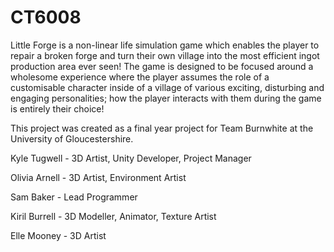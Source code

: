 # CT6008
 
Little Forge is a non-linear life simulation game which enables the player to repair a broken forge and turn their own village into the most efficient ingot production area ever seen! The game is designed to be focused around a wholesome experience where the player assumes the role of a customisable character inside of a village of various exciting, disturbing and engaging personalities; how the player interacts with them during the game is entirely their choice!

This project was created as a final year project for Team Burnwhite at the University of Gloucestershire.


Kyle Tugwell - 3D Artist, Unity Developer, Project Manager

Olivia Arnell -  3D Artist, Environment Artist

Sam Baker - Lead Programmer

Kiril Burrell - 3D Modeller, Animator, Texture Artist

Elle Mooney - 3D Artist
